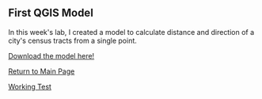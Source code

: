 ## First QGIS Model
In this week's lab, I created a model to calculate distance and direction of a city's census tracts from a single point. 

[Download the model here!](Distance_Degrees_CBD.model3)

[Return to Main Page](index.md)

[Working Test](mymodel.model3)
